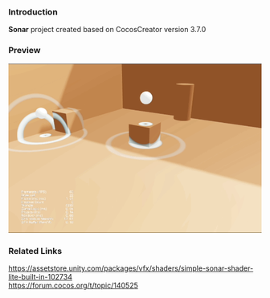 ### Introduction
**Sonar** project created based on CocosCreator version 3.7.0

### Preview
![image](../../../gif/202211/2022110802.gif)

### Related Links 
https://assetstore.unity.com/packages/vfx/shaders/simple-sonar-shader-lite-built-in-102734      
https://forum.cocos.org/t/topic/140525